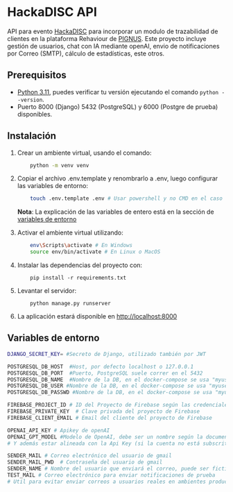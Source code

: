 # HackaDISC API
API para evento [HackaDISC](https://www.instagram.com/p/C8IeO40P5RL/) para incorporar un modulo de trazabilidad de clientes en la plataforma Rehaviour de [PIGNUS](https://www.pignus.cl/rehaviour/). Este proyecto incluye gestión de usuarios, chat con IA mediante openAI, envio de notificaciones por Correo (SMTP), cálculo de estadísticas, este otros.

## Prerequisitos

- [Python 3.11](https://www.python.org/downloads/release/python-3119/), puedes verificar tu versión ejecutando el
  comando `python --version`.
- Puerto 8000 (Django) 5432 (PostgreSQL) y 6000 (Postgre de prueba) disponibles.

## Instalación

1. Crear un ambiente virtual, usando el comando:
    ```bash
        python -m venv venv
    ```

2. Copiar el archivo .env.template y renombrarlo a .env, luego configurar las variables de entorno:
    ```bash
        touch .env.template .env # Usar powershell y no CMD en el caso de Windows
    ```
   **Nota**: La explicación de las variables de entero está en la sección de [variables de entorno](#variables-de-entorno)

3. Activar el ambiente virtual utilizando:
    ```bash
        env\Scripts\activate # En Windows
        source env/bin/activate # En Linux o MacOS
    ```

4. Instalar las dependencias del proyecto con:
    ```
        pip install -r requirements.txt
    ```

6. Levantar el servidor:
    ```
        python manage.py runserver
    ```

7. La aplicación estará disponible en [http://localhost:8000](http://localhost:8000)

## Variables de entorno

```bash
DJANGO_SECRET_KEY= #Secreto de Django, utilizado también por JWT

POSTGRESQL_DB_HOST  #Host, por defecto localhost o 127.0.0.1
POSTGRESQL_DB_PORT  #Puerto, PostgreSQL suele correr en el 5432
POSTGRESQL_DB_NAME  #Nombre de la DB, en el docker-compose se usa "myuser"
POSTGRESQL_DB_USER #Nombre de la DB, en el docker-compose se usa "myuser"
POSTGRESQL_DB_PASSWD #Nombre de la DB, en el docker-compose se usa "myuser"

FIREBASE_PROJECT_ID # ID del Proyecto de Firebase según las credenciales de Admin SDK
FIREBASE_PRIVATE_KEY  # Clave privada del proyecto de Firebase
FIREBASE_CLIENT_EMAIL # Email del cliente del proyecto de Firebase

OPENAI_API_KEY # Apikey de openAI
OPENAI_GPT_MODEL #Modelo de OpenAI, debe ser un nombre según la documentación https://platform.openai.com/docs/models
# Y además estar alineada con la Api Key (si la cuenta no está subscrita a GPT-4, tampoco podrá usar su API).

SENDER_MAIL # Correo electrónico del usuario de gmail
SENDER_MAIL_PWD  # Contraseña del usuario de gmail
SENDER_NAME # Nombre del usuario que enviará el correo, puede ser ficticio
TEST_MAIL # Correo electrónico para enviar notificaciones de prueba
# Util para evitar enviar correos a usuarios reales en ambientes productivos.
```